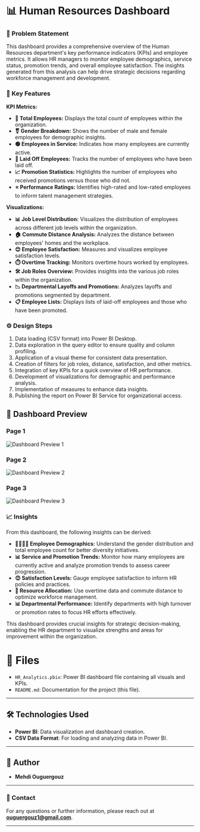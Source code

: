 # 📊 Human Resources Dashboard


### 📝 Problem Statement
This dashboard provides a comprehensive overview of the Human Resources department's key performance indicators (KPIs) and employee metrics. It allows HR managers to monitor employee demographics, service status, promotion trends, and overall employee satisfaction. The insights generated from this analysis can help drive strategic decisions regarding workforce management and development.

### 🌟 Key Features

**KPI Metrics:**
- **👥 Total Employees:** Displays the total count of employees within the organization.
- **⚧ Gender Breakdown:** Shows the number of male and female employees for demographic insights.
- **🟢 Employees in Service:** Indicates how many employees are currently active.
- **🔴 Laid Off Employees:** Tracks the number of employees who have been laid off.
- **📈 Promotion Statistics:** Highlights the number of employees who received promotions versus those who did not.
- **⭐ Performance Ratings:** Identifies high-rated and low-rated employees to inform talent management strategies.

**Visualizations:**
- **📊 Job Level Distribution:** Visualizes the distribution of employees across different job levels within the organization.
- **🏠 Commute Distance Analysis:** Analyzes the distance between employees' homes and the workplace.
- **😊 Employee Satisfaction:** Measures and visualizes employee satisfaction levels.
- **⏱️ Overtime Tracking:** Monitors overtime hours worked by employees.
- **🛠️ Job Roles Overview:** Provides insights into the various job roles within the organization.
- **📉 Departmental Layoffs and Promotions:** Analyzes layoffs and promotions segmented by department.
- **📋 Employee Lists:** Displays lists of laid-off employees and those who have been promoted.

### ⚙️ Design Steps
1. Data loading (CSV format) into Power BI Desktop.
2. Data exploration in the query editor to ensure quality and column profiling.
3. Application of a visual theme for consistent data presentation.
4. Creation of filters for job roles, distance, satisfaction, and other metrics.
5. Integration of key KPIs for a quick overview of HR performance.
6. Development of visualizations for demographic and performance analysis.
7. Implementation of measures to enhance data insights.
8. Publishing the report on Power BI Service for organizational access.

## 👀 Dashboard Preview
### Page 1
![Dashboard Preview 1](https://github.com/user-attachments/assets/5972c174-f9d2-43f7-af78-34dda0b13f79)

### Page 2
![Dashboard Preview 2](https://github.com/user-attachments/assets/00516914-ea58-4743-ab83-1e7fab80e78c)

### Page 3
![Dashboard Preview 3](https://github.com/user-attachments/assets/233f5e14-bdfe-41ec-83cb-86b6850a70f2)

### 📈 Insights
From this dashboard, the following insights can be derived:
- **👨‍👩‍👧‍👦 Employee Demographics:** Understand the gender distribution and total employee count for better diversity initiatives.
- **📊 Service and Promotion Trends:** Monitor how many employees are currently active and analyze promotion trends to assess career progression.
- **😊 Satisfaction Levels:** Gauge employee satisfaction to inform HR policies and practices.
- **💼 Resource Allocation:** Use overtime data and commute distance to optimize workforce management.
- **📊 Departmental Performance:** Identify departments with high turnover or promotion rates to focus HR efforts effectively.

This dashboard provides crucial insights for strategic decision-making, enabling the HR department to visualize strengths and areas for improvement within the organization.

# 📂 Files

- `HR_Analytics.pbix`: Power BI dashboard file containing all visuals and KPIs.
- `README.md`: Documentation for the project (this file).

---

## 🛠️ Technologies Used

- **Power BI**: Data visualization and dashboard creation.
- **CSV Data Format**: For loading and analyzing data in Power BI.

---

## 👤 Author

- **Mehdi Ouguergouz**

---

### 📧 Contact

For any questions or further information, please reach out at **ouguergouz1@gmail.com**.

---
